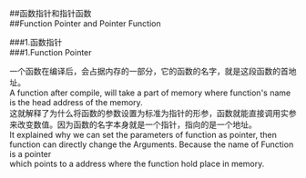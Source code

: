 ##函数指针和指针函数  
##Function Pointer and Pointer Function  
  
###1.函数指针  
###1.Function Pointer   
  
一个函数在编译后，会占据内存的一部分，它的函数的名字，就是这段函数的首地址。  
A function after compile, will take a part of memory where function's name is the head address of the memory.  
这就解释了为什么将函数的参数设置为标准为指针的形参，函数就能直接调用实参来改变数值。因为函数的名字本身就是一个指针，指向的是一个地址。  
It explained why we can set the parameters of function as pointer, then function can directly change the Arguments. Because the name of Function is a pointer  
which points to a address where the function hold place in memory.  

  
